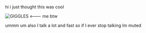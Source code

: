 hi i just thought this was cool

![GIGGLES](https://github.com/user-attachments/assets/fc5092cf-bb4c-4a1d-990a-18b62559ffbb)   <--- me btw

ummm um also I talk a lot and fast so if I ever stop talking Im muted
